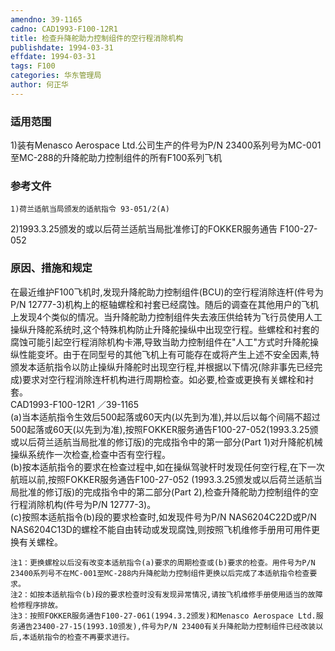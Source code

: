 ```yaml
---
amendno: 39-1165  
cadno: CAD1993-F100-12R1  
title: 检查升降舵助力控制组件的空行程消除机构  
publishdate: 1994-03-31  
effdate: 1994-03-31  
tags: F100  
categories: 华东管理局  
author: 何正华  
---
```

  
### 适用范围  
1)装有Menasco Aerospace Ltd.公司生产的件号为P/N 23400系列号为MC-001至MC-288的升降舵助力控制组件的所有F100系列飞机  
  
<!--more-->  
### 参考文件  
    1)荷兰适航当局颁发的适航指令 93-051/2(A)  
2)1993.3.25颁发的或以后荷兰适航当局批准修订的FOKKER服务通告 F100-27-052  
  
### 原因、措施和规定  
在最近维护F100飞机时,发现升降舵助力控制组件(BCU)的空行程消除连杆(件号为P/N 12777-3)机构上的枢轴螺栓和衬套已经腐蚀。随后的调查在其他用户的飞机上发现4个类似的情况。当升降舵助力控制组件失去液压供给转为飞行员使用人工操纵升降舵系统时,这个特殊机构防止升降舵操纵中出现空行程。些螺栓和衬套的腐蚀可能引起空行程消除机构卡滞,导致当助力控制组件在"人工"方式时升降舵操纵性能变坏。由于在同型号的其他飞机上有可能存在或将产生上述不安全因素,特颁发本适航指令以防止操纵升降舵时出现空行程,并根据以下情况(除非事先已经完成)要求对空行程消除连杆机构进行周期检查。如必要,检查或更换有关螺栓和衬套。  
 CAD1993-F100-12R1 ／39-1165  
    (a)当本适航指令生效后500起落或60天内(以先到为准),并以后以每个间隔不超过500起落或60天(以先到为准),按照FOKKER服务通告F100-27-052(1993.3.25颁或以后荷兰适航当局批准的修订版)的完成指令中的第一部分(Part 1)对升降舵机械操纵系统作一次检查,检查中否有空行程。  
    (b)按本适航指令的要求在检查过程中,如在操纵驾驶杆时发现任何空行程,在下一次航班以前,按照FOKKER服务通告F100-27-052 (1993.3.25颁发或以后荷兰适航当局批准的修订版)的完成指令中的第二部分(Part 2),检查升降舵助力控制组件的空行程消除机构(件号为P/N 12777-3)。  
    (c)按照本适航指令(b)段的要求检查时,如发现件号为P/N NAS6204C22D或P/N NAS6204C13D的螺栓不能自由转动或发现腐蚀,则按照飞机维修手册用可用件更换有关螺栓。  
  
    注1：更换螺栓以后没有改变本适航指令(a)要求的周期检查或(b)要求的检查。用件号为P/N 23400系列号不在MC-001至MC-288内升降舵助力控制组件更换以后完成了本适航指令检查要求。  
    注2：如按本适航指令(b)段的要求检查时没有发现异常情况,请按飞机维修手册使用适当的故障检修程序排故。  
    注3：按照FOKKER服务通告F100-27-061(1994.3.2颁发)和Menasco Aerospace Ltd.服务通告23400-27-15(1993.10颁发),件号为P/N 23400有关升降舵助力控制组件已经改装以后,本适航指令的检查不再要求进行。  
